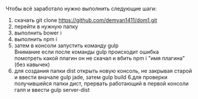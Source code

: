 Чтобы всё заработало нужно выполнить следующие шаги:

1. скачать git clone https://github.com/demyan1411/dom1.git
2. перейти в нужную папку
2. выполнить bower i
3. выполнить npm i
4. затем в консоли запустить команду gulp <br>
   Внимание если после команды gulp происходит ошибка <br>
	помотреть какой плагин он не скачал и вбить npm i "имя плагина" (без кавычек)
5. для создания папки dist открыть новую консоль, не закрывая старой <br>
	и ввести вначале gulp jade, затем gulp build
6.для проверки получившейся папки дист, прервать работающий в первой консоли галп и  ввести gulp server-dist